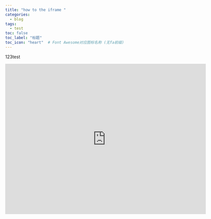 ```yaml
---
title: "how to the iframe "
categories:
  - blog
tags:
  - test
toc: false
toc_label: "标题"
toc_icon: "heart"  # Font Awesome对应图标名称 (无fa前缀)	
---
```


123test
<iframe src="http://player.bilibili.com/player.html?aid={{ 83303391 }}&high_quality=1" scrolling="no" border="0" frameborder="no" framespacing="0" width="640" height="480" allowfullscreen="true"> </iframe>